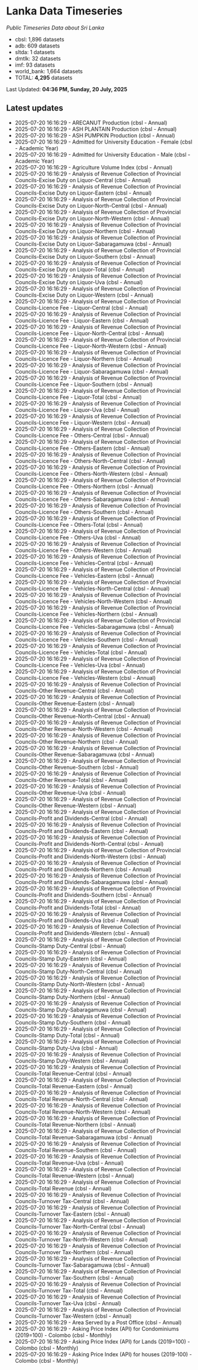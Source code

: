 # Lanka Data Timeseries
*Public Timeseries Data about Sri Lanka*

* cbsl: 1,896 datasets
* adb: 609 datasets
* sltda: 1 datasets
* dmtlk: 32 datasets
* imf: 93 datasets
* world_bank: 1,664 datasets
* TOTAL: **4,295** datasets

Last Updated: **04:36 PM, Sunday, 20 July, 2025**

## Latest updates

* 2025-07-20 16:16:29 - ARECANUT Production (cbsl - Annual)
* 2025-07-20 16:16:29 - ASH PLANTAIN Production (cbsl - Annual)
* 2025-07-20 16:16:29 - ASH PUMPKIN Production (cbsl - Annual)
* 2025-07-20 16:16:29 - Admitted for University Education - Female (cbsl - Academic Year)
* 2025-07-20 16:16:29 - Admitted for University Education - Male (cbsl - Academic Year)
* 2025-07-20 16:16:29 - Agriculture Volume Index (cbsl - Annual)
* 2025-07-20 16:16:29 - Analysis of Revenue Collection of Provincial Councils-Excise Duty on Liquor-Central (cbsl - Annual)
* 2025-07-20 16:16:29 - Analysis of Revenue Collection of Provincial Councils-Excise Duty on Liquor-Eastern (cbsl - Annual)
* 2025-07-20 16:16:29 - Analysis of Revenue Collection of Provincial Councils-Excise Duty on Liquor-North-Central (cbsl - Annual)
* 2025-07-20 16:16:29 - Analysis of Revenue Collection of Provincial Councils-Excise Duty on Liquor-North-Western (cbsl - Annual)
* 2025-07-20 16:16:29 - Analysis of Revenue Collection of Provincial Councils-Excise Duty on Liquor-Northern (cbsl - Annual)
* 2025-07-20 16:16:29 - Analysis of Revenue Collection of Provincial Councils-Excise Duty on Liquor-Sabaragamuwa (cbsl - Annual)
* 2025-07-20 16:16:29 - Analysis of Revenue Collection of Provincial Councils-Excise Duty on Liquor-Southern (cbsl - Annual)
* 2025-07-20 16:16:29 - Analysis of Revenue Collection of Provincial Councils-Excise Duty on Liquor-Total (cbsl - Annual)
* 2025-07-20 16:16:29 - Analysis of Revenue Collection of Provincial Councils-Excise Duty on Liquor-Uva (cbsl - Annual)
* 2025-07-20 16:16:29 - Analysis of Revenue Collection of Provincial Councils-Excise Duty on Liquor-Western (cbsl - Annual)
* 2025-07-20 16:16:29 - Analysis of Revenue Collection of Provincial Councils-Licence Fee - Liquor-Central (cbsl - Annual)
* 2025-07-20 16:16:29 - Analysis of Revenue Collection of Provincial Councils-Licence Fee - Liquor-Eastern (cbsl - Annual)
* 2025-07-20 16:16:29 - Analysis of Revenue Collection of Provincial Councils-Licence Fee - Liquor-North-Central (cbsl - Annual)
* 2025-07-20 16:16:29 - Analysis of Revenue Collection of Provincial Councils-Licence Fee - Liquor-North-Western (cbsl - Annual)
* 2025-07-20 16:16:29 - Analysis of Revenue Collection of Provincial Councils-Licence Fee - Liquor-Northern (cbsl - Annual)
* 2025-07-20 16:16:29 - Analysis of Revenue Collection of Provincial Councils-Licence Fee - Liquor-Sabaragamuwa (cbsl - Annual)
* 2025-07-20 16:16:29 - Analysis of Revenue Collection of Provincial Councils-Licence Fee - Liquor-Southern (cbsl - Annual)
* 2025-07-20 16:16:29 - Analysis of Revenue Collection of Provincial Councils-Licence Fee - Liquor-Total (cbsl - Annual)
* 2025-07-20 16:16:29 - Analysis of Revenue Collection of Provincial Councils-Licence Fee - Liquor-Uva (cbsl - Annual)
* 2025-07-20 16:16:29 - Analysis of Revenue Collection of Provincial Councils-Licence Fee - Liquor-Western (cbsl - Annual)
* 2025-07-20 16:16:29 - Analysis of Revenue Collection of Provincial Councils-Licence Fee - Others-Central (cbsl - Annual)
* 2025-07-20 16:16:29 - Analysis of Revenue Collection of Provincial Councils-Licence Fee - Others-Eastern (cbsl - Annual)
* 2025-07-20 16:16:29 - Analysis of Revenue Collection of Provincial Councils-Licence Fee - Others-North-Central (cbsl - Annual)
* 2025-07-20 16:16:29 - Analysis of Revenue Collection of Provincial Councils-Licence Fee - Others-North-Western (cbsl - Annual)
* 2025-07-20 16:16:29 - Analysis of Revenue Collection of Provincial Councils-Licence Fee - Others-Northern (cbsl - Annual)
* 2025-07-20 16:16:29 - Analysis of Revenue Collection of Provincial Councils-Licence Fee - Others-Sabaragamuwa (cbsl - Annual)
* 2025-07-20 16:16:29 - Analysis of Revenue Collection of Provincial Councils-Licence Fee - Others-Southern (cbsl - Annual)
* 2025-07-20 16:16:29 - Analysis of Revenue Collection of Provincial Councils-Licence Fee - Others-Total (cbsl - Annual)
* 2025-07-20 16:16:29 - Analysis of Revenue Collection of Provincial Councils-Licence Fee - Others-Uva (cbsl - Annual)
* 2025-07-20 16:16:29 - Analysis of Revenue Collection of Provincial Councils-Licence Fee - Others-Western (cbsl - Annual)
* 2025-07-20 16:16:29 - Analysis of Revenue Collection of Provincial Councils-Licence Fee - Vehicles-Central (cbsl - Annual)
* 2025-07-20 16:16:29 - Analysis of Revenue Collection of Provincial Councils-Licence Fee - Vehicles-Eastern (cbsl - Annual)
* 2025-07-20 16:16:29 - Analysis of Revenue Collection of Provincial Councils-Licence Fee - Vehicles-North-Central (cbsl - Annual)
* 2025-07-20 16:16:29 - Analysis of Revenue Collection of Provincial Councils-Licence Fee - Vehicles-North-Western (cbsl - Annual)
* 2025-07-20 16:16:29 - Analysis of Revenue Collection of Provincial Councils-Licence Fee - Vehicles-Northern (cbsl - Annual)
* 2025-07-20 16:16:29 - Analysis of Revenue Collection of Provincial Councils-Licence Fee - Vehicles-Sabaragamuwa (cbsl - Annual)
* 2025-07-20 16:16:29 - Analysis of Revenue Collection of Provincial Councils-Licence Fee - Vehicles-Southern (cbsl - Annual)
* 2025-07-20 16:16:29 - Analysis of Revenue Collection of Provincial Councils-Licence Fee - Vehicles-Total (cbsl - Annual)
* 2025-07-20 16:16:29 - Analysis of Revenue Collection of Provincial Councils-Licence Fee - Vehicles-Uva (cbsl - Annual)
* 2025-07-20 16:16:29 - Analysis of Revenue Collection of Provincial Councils-Licence Fee - Vehicles-Western (cbsl - Annual)
* 2025-07-20 16:16:29 - Analysis of Revenue Collection of Provincial Councils-Other Revenue-Central (cbsl - Annual)
* 2025-07-20 16:16:29 - Analysis of Revenue Collection of Provincial Councils-Other Revenue-Eastern (cbsl - Annual)
* 2025-07-20 16:16:29 - Analysis of Revenue Collection of Provincial Councils-Other Revenue-North-Central (cbsl - Annual)
* 2025-07-20 16:16:29 - Analysis of Revenue Collection of Provincial Councils-Other Revenue-North-Western (cbsl - Annual)
* 2025-07-20 16:16:29 - Analysis of Revenue Collection of Provincial Councils-Other Revenue-Northern (cbsl - Annual)
* 2025-07-20 16:16:29 - Analysis of Revenue Collection of Provincial Councils-Other Revenue-Sabaragamuwa (cbsl - Annual)
* 2025-07-20 16:16:29 - Analysis of Revenue Collection of Provincial Councils-Other Revenue-Southern (cbsl - Annual)
* 2025-07-20 16:16:29 - Analysis of Revenue Collection of Provincial Councils-Other Revenue-Total (cbsl - Annual)
* 2025-07-20 16:16:29 - Analysis of Revenue Collection of Provincial Councils-Other Revenue-Uva (cbsl - Annual)
* 2025-07-20 16:16:29 - Analysis of Revenue Collection of Provincial Councils-Other Revenue-Western (cbsl - Annual)
* 2025-07-20 16:16:29 - Analysis of Revenue Collection of Provincial Councils-Profit and Dividends-Central (cbsl - Annual)
* 2025-07-20 16:16:29 - Analysis of Revenue Collection of Provincial Councils-Profit and Dividends-Eastern (cbsl - Annual)
* 2025-07-20 16:16:29 - Analysis of Revenue Collection of Provincial Councils-Profit and Dividends-North-Central (cbsl - Annual)
* 2025-07-20 16:16:29 - Analysis of Revenue Collection of Provincial Councils-Profit and Dividends-North-Western (cbsl - Annual)
* 2025-07-20 16:16:29 - Analysis of Revenue Collection of Provincial Councils-Profit and Dividends-Northern (cbsl - Annual)
* 2025-07-20 16:16:29 - Analysis of Revenue Collection of Provincial Councils-Profit and Dividends-Sabaragamuwa (cbsl - Annual)
* 2025-07-20 16:16:29 - Analysis of Revenue Collection of Provincial Councils-Profit and Dividends-Southern (cbsl - Annual)
* 2025-07-20 16:16:29 - Analysis of Revenue Collection of Provincial Councils-Profit and Dividends-Total (cbsl - Annual)
* 2025-07-20 16:16:29 - Analysis of Revenue Collection of Provincial Councils-Profit and Dividends-Uva (cbsl - Annual)
* 2025-07-20 16:16:29 - Analysis of Revenue Collection of Provincial Councils-Profit and Dividends-Western (cbsl - Annual)
* 2025-07-20 16:16:29 - Analysis of Revenue Collection of Provincial Councils-Stamp Duty-Central (cbsl - Annual)
* 2025-07-20 16:16:29 - Analysis of Revenue Collection of Provincial Councils-Stamp Duty-Eastern (cbsl - Annual)
* 2025-07-20 16:16:29 - Analysis of Revenue Collection of Provincial Councils-Stamp Duty-North-Central (cbsl - Annual)
* 2025-07-20 16:16:29 - Analysis of Revenue Collection of Provincial Councils-Stamp Duty-North-Western (cbsl - Annual)
* 2025-07-20 16:16:29 - Analysis of Revenue Collection of Provincial Councils-Stamp Duty-Northern (cbsl - Annual)
* 2025-07-20 16:16:29 - Analysis of Revenue Collection of Provincial Councils-Stamp Duty-Sabaragamuwa (cbsl - Annual)
* 2025-07-20 16:16:29 - Analysis of Revenue Collection of Provincial Councils-Stamp Duty-Southern (cbsl - Annual)
* 2025-07-20 16:16:29 - Analysis of Revenue Collection of Provincial Councils-Stamp Duty-Total (cbsl - Annual)
* 2025-07-20 16:16:29 - Analysis of Revenue Collection of Provincial Councils-Stamp Duty-Uva (cbsl - Annual)
* 2025-07-20 16:16:29 - Analysis of Revenue Collection of Provincial Councils-Stamp Duty-Western (cbsl - Annual)
* 2025-07-20 16:16:29 - Analysis of Revenue Collection of Provincial Councils-Total Revenue-Central (cbsl - Annual)
* 2025-07-20 16:16:29 - Analysis of Revenue Collection of Provincial Councils-Total Revenue-Eastern (cbsl - Annual)
* 2025-07-20 16:16:29 - Analysis of Revenue Collection of Provincial Councils-Total Revenue-North-Central (cbsl - Annual)
* 2025-07-20 16:16:29 - Analysis of Revenue Collection of Provincial Councils-Total Revenue-North-Western (cbsl - Annual)
* 2025-07-20 16:16:29 - Analysis of Revenue Collection of Provincial Councils-Total Revenue-Northern (cbsl - Annual)
* 2025-07-20 16:16:29 - Analysis of Revenue Collection of Provincial Councils-Total Revenue-Sabaragamuwa (cbsl - Annual)
* 2025-07-20 16:16:29 - Analysis of Revenue Collection of Provincial Councils-Total Revenue-Southern (cbsl - Annual)
* 2025-07-20 16:16:29 - Analysis of Revenue Collection of Provincial Councils-Total Revenue-Uva (cbsl - Annual)
* 2025-07-20 16:16:29 - Analysis of Revenue Collection of Provincial Councils-Total Revenue-Western (cbsl - Annual)
* 2025-07-20 16:16:29 - Analysis of Revenue Collection of Provincial Councils-Total Revenue (cbsl - Annual)
* 2025-07-20 16:16:29 - Analysis of Revenue Collection of Provincial Councils-Turnover Tax-Central (cbsl - Annual)
* 2025-07-20 16:16:29 - Analysis of Revenue Collection of Provincial Councils-Turnover Tax-Eastern (cbsl - Annual)
* 2025-07-20 16:16:29 - Analysis of Revenue Collection of Provincial Councils-Turnover Tax-North-Central (cbsl - Annual)
* 2025-07-20 16:16:29 - Analysis of Revenue Collection of Provincial Councils-Turnover Tax-North-Western (cbsl - Annual)
* 2025-07-20 16:16:29 - Analysis of Revenue Collection of Provincial Councils-Turnover Tax-Northern (cbsl - Annual)
* 2025-07-20 16:16:29 - Analysis of Revenue Collection of Provincial Councils-Turnover Tax-Sabaragamuwa (cbsl - Annual)
* 2025-07-20 16:16:29 - Analysis of Revenue Collection of Provincial Councils-Turnover Tax-Southern (cbsl - Annual)
* 2025-07-20 16:16:29 - Analysis of Revenue Collection of Provincial Councils-Turnover Tax-Total (cbsl - Annual)
* 2025-07-20 16:16:29 - Analysis of Revenue Collection of Provincial Councils-Turnover Tax-Uva (cbsl - Annual)
* 2025-07-20 16:16:29 - Analysis of Revenue Collection of Provincial Councils-Turnover Tax-Western (cbsl - Annual)
* 2025-07-20 16:16:29 - Area Served by a Post Office (cbsl - Annual)
* 2025-07-20 16:16:29 - Asking Price Index (API) for Condominiums (2019=100) - Colombo (cbsl - Monthly)
* 2025-07-20 16:16:29 - Asking Price Index (API) for Lands (2019=100) - Colombo (cbsl - Monthly)
* 2025-07-20 16:16:29 - Asking Price Index (API) for houses (2019-100) - Colombo (cbsl - Monthly)